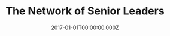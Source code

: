 ---
layout: layouts/primary.njk
title: The Network of Senior Leaders
leader: The National Leadership Centre is connecting the most senior public sector leaders across the country and making international links to widen our network
date: 2017-01-01T00:00:00.000Z
permalink: /the-network/index.html
navtitle: The Network
primary: true
tags:
  - primary
---